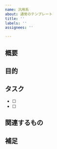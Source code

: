 ```yaml
---
name: 汎用系
about: 通常のテンプレート
title: ''
labels: ''
assignees: ''

---
```


<!-- HTMLのコメントタグは反映されないので、毎回消さなくても大丈夫です -->

## 概要
<!-- 何をしたいのか、何が問題なのか、簡潔に記載してください -->


## 目的
<!-- 実装ベースの説明、実施する作業を明確に記載してください -->


## タスク
<!-- 対応する内容を列挙してください -->
- [ ] 
- [ ] 

## 関連するもの
<!-- 関連情報があれば記載してください -->


## 補足
<!-- 他に共有しておきたいことがあれば記載 -->
